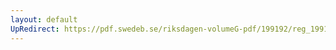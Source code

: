```yaml
---
layout: default
UpRedirect: https://pdf.swedeb.se/riksdagen-volumeG-pdf/199192/reg_199192/reg_199192_0910.pdf
---
```


